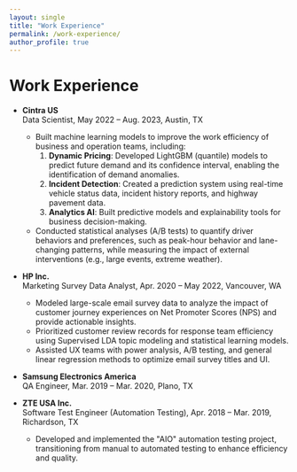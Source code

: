 ```yaml
---
layout: single
title: "Work Experience"
permalink: /work-experience/
author_profile: true
---
```


Work Experience
======
* **Cintra US**  
  Data Scientist, May 2022 – Aug. 2023, Austin, TX  
  * Built machine learning models to improve the work efficiency of business and operation teams, including:  
    1. **Dynamic Pricing**: Developed LightGBM (quantile) models to predict future demand and its confidence interval, enabling the identification of demand anomalies.  
    2. **Incident Detection**: Created a prediction system using real-time vehicle status data, incident history reports, and highway pavement data.  
    3. **Analytics AI**: Built predictive models and explainability tools for business decision-making.  
  * Conducted statistical analyses (A/B tests) to quantify driver behaviors and preferences, such as peak-hour behavior and lane-changing patterns, while measuring the impact of external interventions (e.g., large events, extreme weather).

* **HP Inc.**  
  Marketing Survey Data Analyst, Apr. 2020 – May 2022, Vancouver, WA  
  * Modeled large-scale email survey data to analyze the impact of customer journey experiences on Net Promoter Scores (NPS) and provide actionable insights.  
  * Prioritized customer review records for response team efficiency using Supervised LDA topic modeling and statistical learning models.  
  * Assisted UX teams with power analysis, A/B testing, and general linear regression methods to optimize email survey titles and UI.

* **Samsung Electronics America**  
  QA Engineer, Mar. 2019 – Mar. 2020, Plano, TX  

* **ZTE USA Inc.**  
  Software Test Engineer (Automation Testing), Apr. 2018 – Mar. 2019, Richardson, TX  
  * Developed and implemented the "AIO" automation testing project, transitioning from manual to automated testing to enhance efficiency and quality.
